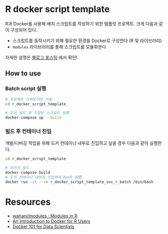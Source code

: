 # R docker script template

R과 Docker를 사용해 배치 스크립트를 작성하기 위한 템플릿 프로젝트. 크게 다음과 같이 구성되어 있다.

- 스크립트를 동작시키기 위해 필요한 환경을 Docker로 구성한다 (R 및 라이브러리)
- `modules` 라이브러리를 통해 스크립트를 모듈화한다

자세한 설명은 [블로그 포스팅](https://lumiamitie.github.io/r/dockerizing-r-batch-script/?utm_source=github) 에서 확인!

## How to use

### Batch script 실행

```bash
# 프로젝트 디렉토리로 이동
cd r_docker_script_template

# 도커 빌드 후 지정된 스크립트 실행
docker-compose up --build
```

### 빌드 후 컨테이너 진입

개발/디버깅 작업을 위해 도커 컨테이너 내부로 진입하고 싶을 경우 다음과 같이 실행한다.

```bash
cd r_docker_script_template

# 이미지 빌드
docker-compose build
# 도커 컨테이너 내부로 진입하여 bash 실행
docker run -it --rm r_docker_script_template_svc_r_batch /bin/bash
```

# Resources

- [wahani/modules : Modules in R](https://github.com/wahani/modules)
- [An Introduction to Docker for R Users](https://colinfay.me/docker-r-reproducibility/)
- [Docker 101 for Data Scientists](https://environments.rstudio.com/docker.html)
